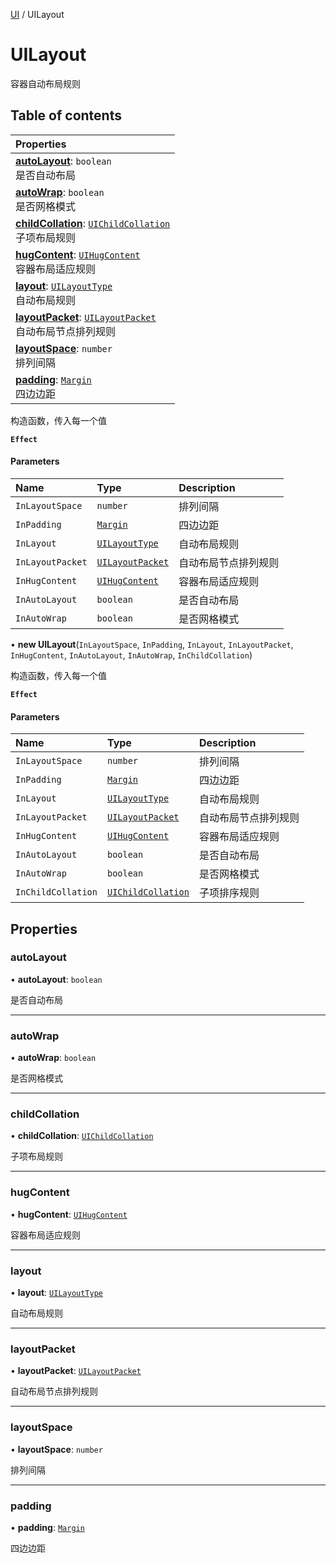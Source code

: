 [UI](../groups/Core.UI.md) / UILayout

# UILayout <Badge type="tip" text="Class" /> <Score text="UILayout" />

容器自动布局规则

## Table of contents

| Properties |
| :-----|
| **[autoLayout](mw.UILayout.md#autolayout)**: `boolean` <br> 是否自动布局|
| **[autoWrap](mw.UILayout.md#autowrap)**: `boolean` <br> 是否网格模式|
| **[childCollation](mw.UILayout.md#childcollation)**: [`UIChildCollation`](mw.UIChildCollation.md) <br> 子项布局规则|
| **[hugContent](mw.UILayout.md#hugcontent)**: [`UIHugContent`](mw.UIHugContent.md) <br> 容器布局适应规则|
| **[layout](mw.UILayout.md#layout)**: [`UILayoutType`](../enums/mw.UILayoutType.md) <br> 自动布局规则|
| **[layoutPacket](mw.UILayout.md#layoutpacket)**: [`UILayoutPacket`](../enums/mw.UILayoutPacket.md) <br> 自动布局节点排列规则|
| **[layoutSpace](mw.UILayout.md#layoutspace)**: `number` <br> 排列间隔|
| **[padding](mw.UILayout.md#padding)**: [`Margin`](mw.Margin.md) <br> 四边边距|

构造函数，传入每一个值

**`Effect`**


#### Parameters

| Name | Type | Description |
| :------ | :------ | :------ |
| `InLayoutSpace` | `number` | 排列间隔 |
| `InPadding` | [`Margin`](mw.Margin.md) | 四边边距 |
| `InLayout` | [`UILayoutType`](../enums/mw.UILayoutType.md) | 自动布局规则 |
| `InLayoutPacket` | [`UILayoutPacket`](../enums/mw.UILayoutPacket.md) | 自动布局节点排列规则 |
| `InHugContent` | [`UIHugContent`](mw.UIHugContent.md) | 容器布局适应规则 |
| `InAutoLayout` | `boolean` | 是否自动布局 |
| `InAutoWrap` | `boolean` | 是否网格模式 |

• **new UILayout**(`InLayoutSpace`, `InPadding`, `InLayout`, `InLayoutPacket`, `InHugContent`, `InAutoLayout`, `InAutoWrap`, `InChildCollation`)

构造函数，传入每一个值

**`Effect`**


#### Parameters

| Name | Type | Description |
| :------ | :------ | :------ |
| `InLayoutSpace` | `number` | 排列间隔 |
| `InPadding` | [`Margin`](mw.Margin.md) | 四边边距 |
| `InLayout` | [`UILayoutType`](../enums/mw.UILayoutType.md) | 自动布局规则 |
| `InLayoutPacket` | [`UILayoutPacket`](../enums/mw.UILayoutPacket.md) | 自动布局节点排列规则 |
| `InHugContent` | [`UIHugContent`](mw.UIHugContent.md) | 容器布局适应规则 |
| `InAutoLayout` | `boolean` | 是否自动布局 |
| `InAutoWrap` | `boolean` | 是否网格模式 |
| `InChildCollation` | [`UIChildCollation`](mw.UIChildCollation.md) | 子项排序规则 |

## Properties

### autoLayout <Score text="autoLayout" /> 

• **autoLayout**: `boolean`

是否自动布局

___

### autoWrap <Score text="autoWrap" /> 

• **autoWrap**: `boolean`

是否网格模式

___

### childCollation <Score text="childCollation" /> 

• **childCollation**: [`UIChildCollation`](mw.UIChildCollation.md)

子项布局规则

___

### hugContent <Score text="hugContent" /> 

• **hugContent**: [`UIHugContent`](mw.UIHugContent.md)

容器布局适应规则

___

### layout <Score text="layout" /> 

• **layout**: [`UILayoutType`](../enums/mw.UILayoutType.md)

自动布局规则

___

### layoutPacket <Score text="layoutPacket" /> 

• **layoutPacket**: [`UILayoutPacket`](../enums/mw.UILayoutPacket.md)

自动布局节点排列规则

___

### layoutSpace <Score text="layoutSpace" /> 

• **layoutSpace**: `number`

排列间隔

___

### padding <Score text="padding" /> 

• **padding**: [`Margin`](mw.Margin.md)

四边边距
